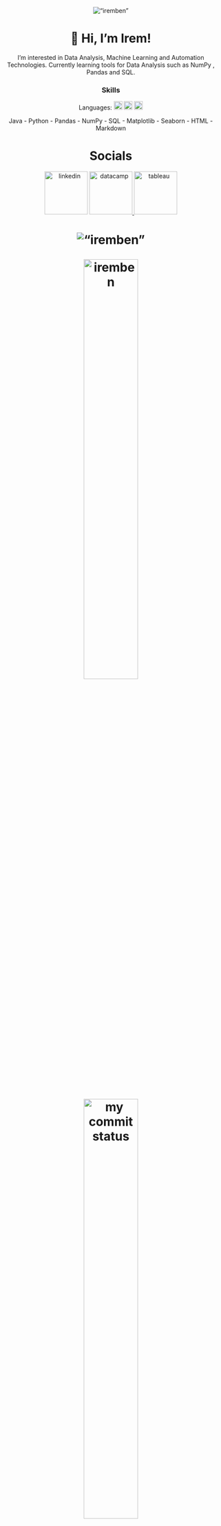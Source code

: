 <!--- Design from @iremben on GitHub --->
<p align="center"> <img src="https://komarev.com/ghpvc/?username=iremben&label=Profile%20views&color=0e75b6&style=flat" alt=“iremben” /></p>
<h1 align="center">  👋 Hi, I’m Irem! </h1>
<p align="center">I’m interested in Data Analysis, Machine Learning and Automation Technologies. Currently learning tools for Data Analysis such as NumPy , Pandas and SQL. </p>
<h3 align="center"> Skills </h3>


<p align="center">Languages: <img src="https://upload.wikimedia.org/wikipedia/commons/thumb/b/b4/Flag_of_Turkey.svg/800px-Flag_of_Turkey.svg.png?20210808085121" alt="turkish" width="20"/> <img src="https://upload.wikimedia.org/wikipedia/en/thumb/a/a4/Flag_of_the_United_States.svg/1200px-Flag_of_the_United_States.svg.png" alt="english" width="20"/> <img src="https://upload.wikimedia.org/wikipedia/en/thumb/b/ba/Flag_of_Germany.svg/255px-Flag_of_Germany.svg.png" alt="german" width="20"/></p>
<p align="center">Java - Python - Pandas - NumPy - SQL - Matplotlib - Seaborn - HTML - Markdown </p>
<h1 align="center"> Socials </h1>


<p align="center"><a href="https://www.linkedin.com/in/irem-gul-yildirim/"><img src="https://upload.wikimedia.org/wikipedia/commons/thumb/c/ca/LinkedIn_logo_initials.png/800px-LinkedIn_logo_initials.png" alt="linkedin" width="100"/></a>
<a href="https://www.datacamp.com/profile/iremben"><img src="https://coursereport-s3-production.global.ssl.fastly.net/uploads/school/logo/244/original/Profile_Picture__3_.jpg" alt="datacamp" width="100"/>  <a href="https://public.tableau.com/app/profile/iremben"><img src="https://styles.redditmedia.com/t5_2uolo/styles/communityIcon_q6meab8a97k31.png" alt="tableau" width="100"/></a></p>
<h1><h1>
  
<p align="center"><img align="center" src="https://github-readme-stats.vercel.app/api/top-langs?username=iremben&show_icons=true&locale=en&layout=compact" alt=“iremben” /></p><p align="center"><img align="center" src="https://github-readme-stats.vercel.app/api?username=iremben&show_icons=true&locale=en" alt="iremben" width="50%" /> <img src="https://github-readme-streak-stats.herokuapp.com/?user=iremben" alt="my commit status" width="50%" /> </p>


              
